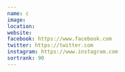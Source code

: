 ```yaml
---
name: c
image: 
location:
website:
facebook: https://www.facebook.com
twitter: https://twitter.com
instagram: https://www.instagram.com
sortrank: 90
---
```

